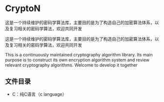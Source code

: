 # CryptoN

这是一个持续维护的密码学算法库，主要目的是为了构造自己的加密算法体系，以及复习相关的密码学算法，欢迎共同开发

这是一个持续维护的密码学算法库，主要目的是为了构造自己的加密算法体系，以及复习相关的密码学算法，欢迎共同开发

This is a continuously maintained cryptography algorithm library. Its main purpose is to construct its own encryption algorithm system and review relevant cryptography algorithms. Welcome to develop it together

## 文件目录

- C：纯C语言（c language）
